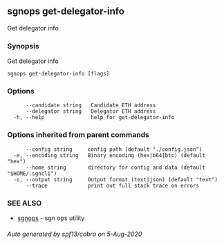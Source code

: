 ## sgnops get-delegator-info

Get delegator info

### Synopsis

Get delegator info

```
sgnops get-delegator-info [flags]
```

### Options

```
      --candidate string   Candidate ETH address
      --delegator string   Delegator ETH address
  -h, --help               help for get-delegator-info
```

### Options inherited from parent commands

```
      --config string     config path (default "./config.json")
  -e, --encoding string   Binary encoding (hex|b64|btc) (default "hex")
      --home string       directory for config and data (default "$HOME/.sgncli")
  -o, --output string     Output format (text|json) (default "text")
      --trace             print out full stack trace on errors
```

### SEE ALSO

* [sgnops](sgnops.md)	 - sgn ops utility

###### Auto generated by spf13/cobra on 5-Aug-2020

